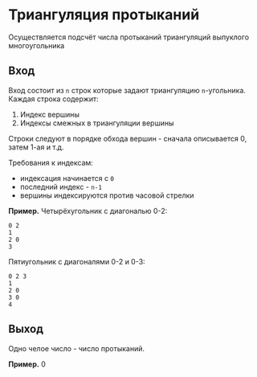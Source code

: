 # Триангуляция протыканий
Осуществляется подсчёт числа протыканий триангуляций выпуклого многоугольника

## Вход
Вход состоит из `n` строк которые задают триангуляцию `n`-угольника. Каждая строка содержит:
1. Индекс вершины
2. Индексы смежных в триангуляции вершины

Строки следуют в порядке обхода вершин - сначала описывается 0, затем 1-ая и т.д.

Требования к индексам:
+ индексация начинается с `0`
+ последний индекс - `n-1`
+ вершины индексируются против часовой стрелки

**Пример.** Четырёхугольник с диагональю 0-2:
```
0 2
1
2 0
3
```
Пятиугольник с диагоналями 0-2 и 0-3:
```
0 2 3
1
2 0
3 0
4
```

## Выход
Одно челое число - число протыканий.

**Пример.**
0
